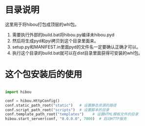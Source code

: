# 目录说明
这里用于将hibou打包成顶层的whl包。<br>
1. 需要执行外部的build.bat将hibou.py编译未hibou.pyd
2. 然后将生成pyd和pyi拷贝到这个目录里面来。
3. setup.py和MANIFEST.in里面pyd的文件名一定要确认正确才可以。
4. 执行这个目录的build.bat就可以在dist目录里面获得可安装的whl包。

# 这个包安装后的使用
```python

import hibou

conf = hibou.HttpConfig()
conf.static_path_root("static")   # 设置静态资源的路径
conf.script_path_root("scripts")  # 设置脚本的目录
conf.template_path_root("templates")    # 设置HTML模板文件的目录
hibou.start_server(conf, "0.0.0.0", 7000)  # 启动HTTP服务

```